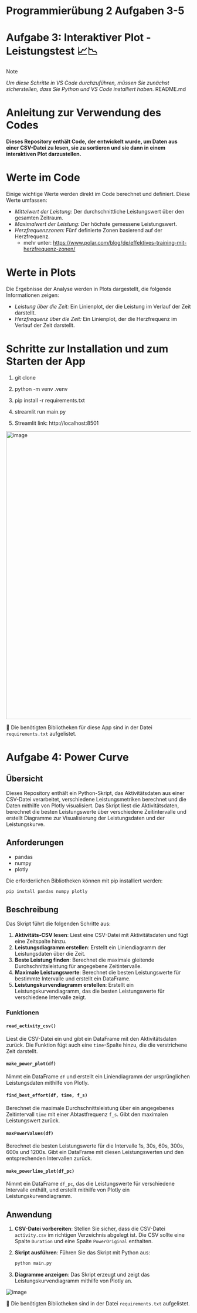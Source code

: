 # Programmierübung 2 Aufgaben 3-5

# Aufgabe 3: Interaktiver Plot - Leistungstest :chart_with_upwards_trend::chart_with_downwards_trend:
> [!NOTE]
>_Um diese Schritte in VS Code durchzuführen, müssen Sie zunächst sicherstellen, dass Sie Python und VS Code installiert haben._
README.md
# Anleitung zur Verwendung des Codes
**Dieses Repository enthält Code, der entwickelt wurde, um Daten aus einer CSV-Datei zu lesen, sie zu sortieren und sie dann in einem interaktiven Plot darzustellen.**
# Werte im Code

Einige wichtige Werte werden direkt im Code berechnet und definiert. Diese Werte umfassen:

- _Mittelwert der Leistung:_ Der durchschnittliche Leistungswert über den gesamten Zeitraum.
- _Maximalwert der Leistung:_ Der höchste gemessene Leistungswert.
- _Herzfrequenzzonen:_ Fünf definierte Zonen basierend auf der Herzfrequenz.
    - mehr unter: https://www.polar.com/blog/de/effektives-training-mit-herzfrequenz-zonen/

# Werte in Plots

Die Ergebnisse der Analyse werden in Plots dargestellt, die folgende Informationen zeigen:

- _Leistung über die Zeit:_ Ein Linienplot, der die Leistung im Verlauf der Zeit darstellt.
- _Herzfrequenz über die Zeit:_ Ein Linienplot, der die Herzfrequenz im Verlauf der Zeit darstellt.

  
 # Schritte zur Installation und zum Starten der App
1. git clone

2. python -m venv .venv

3. pip install -r requirements.txt

4. streamlit run main.py

5. Streamlit link: http://localhost:8501

<img width="785" alt="image" src="https://github.com/svenjamariko/Aufgabe_3_5/assets/163292776/e5d578e1-0a23-4d53-a56d-c7154da619a3">



:round_pushpin: Die benötigten Bibliotheken für diese App sind in der Datei `requirements.txt` aufgelistet.





# Aufgabe 4: Power Curve

## Übersicht

Dieses Repository enthält ein Python-Skript, das Aktivitätsdaten aus einer CSV-Datei verarbeitet, verschiedene Leistungsmetriken berechnet und die Daten mithilfe von Plotly visualisiert. Das Skript liest die Aktivitätsdaten, berechnet die besten Leistungswerte über verschiedene Zeitintervalle und erstellt Diagramme zur Visualisierung der Leistungsdaten und der Leistungskurve.

## Anforderungen 

- pandas
- numpy
- plotly

Die erforderlichen Bibliotheken können mit pip installiert werden:

```sh
pip install pandas numpy plotly
```

## Beschreibung

Das Skript führt die folgenden Schritte aus:

1. **Aktivitäts-CSV lesen**: Liest eine CSV-Datei mit Aktivitätsdaten und fügt eine Zeitspalte hinzu.
2. **Leistungsdiagramm erstellen**: Erstellt ein Liniendiagramm der Leistungsdaten über die Zeit.
3. **Beste Leistung finden**: Berechnet die maximale gleitende Durchschnittsleistung für angegebene Zeitintervalle.
4. **Maximale Leistungswerte**: Berechnet die besten Leistungswerte für bestimmte Intervalle und erstellt ein DataFrame.
5. **Leistungskurvendiagramm erstellen**: Erstellt ein Leistungskurvendiagramm, das die besten Leistungswerte für verschiedene Intervalle zeigt.

### Funktionen

#### `read_activity_csv()`
Liest die CSV-Datei ein und gibt ein DataFrame mit den Aktivitätsdaten zurück. Die Funktion fügt auch eine `time`-Spalte hinzu, die die verstrichene Zeit darstellt.

#### `make_power_plot(df)`
Nimmt ein DataFrame `df` und erstellt ein Liniendiagramm der ursprünglichen Leistungsdaten mithilfe von Plotly.

#### `find_best_effort(df, time, f_s)`
Berechnet die maximale Durchschnittsleistung über ein angegebenes Zeitintervall `time` mit einer Abtastfrequenz `f_s`. Gibt den maximalen Leistungswert zurück.

#### `maxPowerValues(df)`
Berechnet die besten Leistungswerte für die Intervalle 1s, 30s, 60s, 300s, 600s und 1200s. Gibt ein DataFrame mit diesen Leistungswerten und den entsprechenden Intervallen zurück.

#### `make_powerline_plot(df_pc)`
Nimmt ein DataFrame `df_pc`, das die Leistungswerte für verschiedene Intervalle enthält, und erstellt mithilfe von Plotly ein Leistungskurvendiagramm.

## Anwendung

1. **CSV-Datei vorbereiten**: Stellen Sie sicher, dass die CSV-Datei `activity.csv` im richtigen Verzeichnis abgelegt ist. Die CSV sollte eine Spalte `Duration` und eine Spalte `PowerOriginal` enthalten.
2. **Skript ausführen**: Führen Sie das Skript mit Python aus:

   ```sh
   python main.py
   ```

3. **Diagramme anzeigen**: Das Skript erzeugt und zeigt das Leistungskurvendiagramm mithilfe von Plotly an.

![image](https://github.com/svenjamariko/Aufgabe_3_5/assets/163292776/51ad39d4-3da2-42d8-ba08-acf747962659)

:round_pushpin: Die benötigten Bibliotheken sind in der Datei `requirements.txt` aufgelistet.

